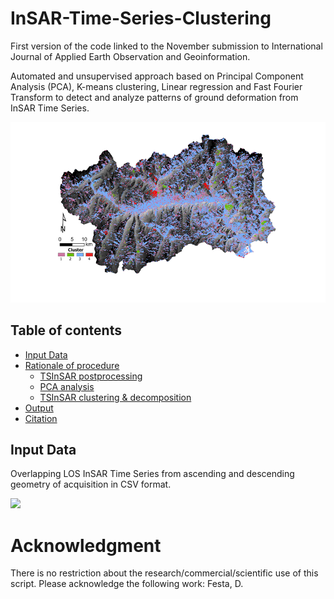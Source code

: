 # InSAR-Time-Series-Clustering
First version of the code linked to the November submission to International Journal of Applied Earth Observation and Geoinformation.

Automated and unsupervised approach based on Principal Component Analysis (PCA), K-means clustering, Linear regression and Fast Fourier Transform to detect and analyze patterns of ground deformation from InSAR Time Series.

![](figures/Picture_1.png)

## Table of contents
- [Input Data](#input-data)
- [Rationale of procedure](#rationale-of-procedure)
  - [TSInSAR postprocessing](#tsinsar-postprocessing)
  - [PCA analysis](#pca-analysis)
  - [TSInSAR clustering & decomposition](#tsinsar-clustering-&-decomposition)
- [Output](#output)
- [Citation](#citation)

## Input Data
Overlapping LOS InSAR Time Series from ascending and descending geometry of acquisition in CSV format.

![](figures/)

# Acknowledgment
There is no restriction about the research/commercial/scientific use of this script. 
Please acknowledge the following work: 
Festa, D.
